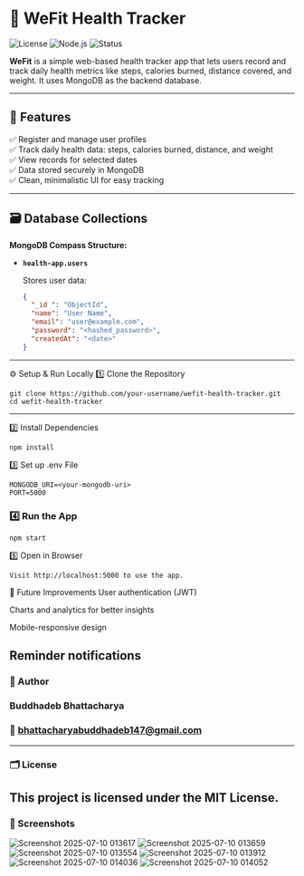 # 📗 WeFit Health Tracker

![License](https://img.shields.io/badge/License-MIT-green.svg)
![Node.js](https://img.shields.io/badge/Node.js-HealthTracker-brightgreen)
![Status](https://img.shields.io/badge/Status-In%20Progress-yellow)

**WeFit** is a simple web-based health tracker app that lets users record and track daily health metrics like steps, calories burned, distance covered, and weight. It uses MongoDB as the backend database.

---

## 🚀 Features

✅ Register and manage user profiles  
✅ Track daily health data: steps, calories burned, distance, and weight  
✅ View records for selected dates  
✅ Data stored securely in MongoDB  
✅ Clean, minimalistic UI for easy tracking

---

## 🗃️ Database Collections

**MongoDB Compass Structure:**

- **`health-app.users`**

  Stores user data:
  ```json
  {
    "_id ": "ObjectId",
    "name": "User Name",
    "email": "user@example.com",
    "password": "<hashed_password>",
    "createdAt": "<date>"
  }

---

⚙️ Setup & Run Locally
1️⃣ Clone the Repository
```
git clone https://github.com/your-username/wefit-health-tracker.git
cd wefit-health-tracker
```
---
2️⃣ Install Dependencies
```
npm install
```
3️⃣ Set up .env File
 ```
MONGODB_URI=<your-mongodb-uri>
PORT=5000
```
### 4️⃣ Run the App
```
npm start
```
5️⃣ Open in Browser
 ```
Visit http://localhost:5000 to use the app.
```

📝 Future Improvements
User authentication (JWT)

Charts and analytics for better insights

Mobile-responsive design

Reminder notifications
---

### 👤 Author
### Buddhadeb Bhattacharya

### 📧 bhattacharyabuddhadeb147@gmail.com
---

### 🗂️ License
This project is licensed under the MIT License.
---

### 📸 Screenshots
![Screenshot 2025-07-10 013617](https://github.com/user-attachments/assets/4436c6e7-e309-4680-a9f1-b884cfc8589a)
![Screenshot 2025-07-10 013659](https://github.com/user-attachments/assets/703af99d-37c0-4d48-af68-db8c324816af)
![Screenshot 2025-07-10 013554](https://github.com/user-attachments/assets/09255331-3173-4500-9f1b-ff331d28526e)
![Screenshot 2025-07-10 013912](https://github.com/user-attachments/assets/e466af73-08b3-43ae-b924-1f594dbab5e4)
![Screenshot 2025-07-10 014036](https://github.com/user-attachments/assets/862cd6ef-c6a4-4b4a-b240-357062a6f5a5)
![Screenshot 2025-07-10 014052](https://github.com/user-attachments/assets/c53b07c8-9fb6-4fb2-b4f5-65a56bfd5f69)
